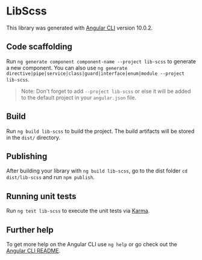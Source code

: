 # LibScss

This library was generated with [Angular CLI](https://github.com/angular/angular-cli) version 10.0.2.

## Code scaffolding

Run `ng generate component component-name --project lib-scss` to generate a new component. You can also use `ng generate directive|pipe|service|class|guard|interface|enum|module --project lib-scss`.
> Note: Don't forget to add `--project lib-scss` or else it will be added to the default project in your `angular.json` file. 

## Build

Run `ng build lib-scss` to build the project. The build artifacts will be stored in the `dist/` directory.

## Publishing

After building your library with `ng build lib-scss`, go to the dist folder `cd dist/lib-scss` and run `npm publish`.

## Running unit tests

Run `ng test lib-scss` to execute the unit tests via [Karma](https://karma-runner.github.io).

## Further help

To get more help on the Angular CLI use `ng help` or go check out the [Angular CLI README](https://github.com/angular/angular-cli/blob/master/README.md).

